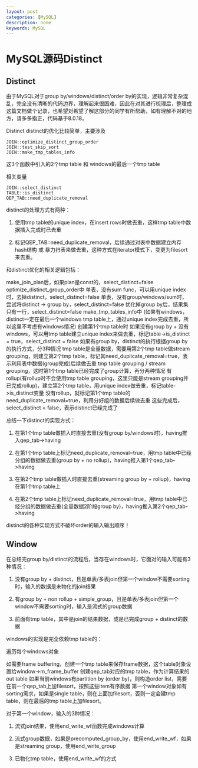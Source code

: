 ```yaml
---
layout: post
categories: [MySQL]
description: none
keywords: MySQL
---
```

# MySQL源码Distinct


## Distinct
由于MySQL对于group by/windows/distinct/order by的实现，逻辑非常复杂混乱，完全没有清晰的代码边界，理解起来很困难，因此在对其进行梳理后，整理成这篇文档做个记录，也希望对希望了解这部分的同学有所帮助，如有理解不对的地方，请多多指正，代码基于8.0.18。

Distinct
distinct的优化比较简单，主要涉及
```
JOIN::optimize_distinct_group_order
JOIN::test_skip_sort
JOIN::make_tmp_tables_info
```
这3个函数中引入的2个tmp table 和 windows的最后一个tmp table

相关变量
```
JOIN::select_distinct
TABLE::is_distinct
QEP_TAB::need_duplicate_removal
```
distinct的处理方式有两种：

1. 使用tmp table的unique index，在insert rows时做去重，这样tmp table中数据插入完成时已去重

2. 标记QEP_TAB::need_duplicate_removal，后续通过对表中数据建立内存hash结构 或 暴力扫表来做去重，这种方式在iterator模式下，变更为filesort来去重。

和distinct优化的相关逻辑包括：

make_join_plan后，如果plan是const的，select_distinct=false
optimize_distinct_group_order中
单表，没有sum func，可以用unique index时，去掉distinct，select_distinct=false
单表，没有group/windows/sum时，尝试将distinct -> group by，select_distinct=false
优化掉group by后，结果集只有一行，select_distinct=false
make_tmp_tables_info中 (如果有windows，distinct一定在最后一个windows tmp table上，通过unique index完成去重，所以这里不考虑有windows情况)
创建第1个tmp table时
如果没有group by + 没有windows，可以用tmp table建立unique index来做去重，标记table->is_distinct = true，select_distinct = false
如果有group by，distinct的执行根据group by的执行方式，分3种情况
tmp table是全量数据，需要用第2个tmp table做stream grouping，则建立第2个tmp table，标记其need_duplicate_removal=true，表示利用表中数据(group完成)后续做去重
tmp table grouping / stream grouping，这时第1个tmp table已经完成了group计算，再分两种情况
有rollup(有rollup时不会使用tmp table grouping，这里只能是stream grouping并已完成rollup)，建立第2个tmp table，用unique index做去重，标记table->is_distinct变量
没有rollup，就标记第1个tmp table的need_duplicate_removal=true，利用分好组的数据后续做去重
这些完成后，select_distinct = false，表示distinct已经完成了

总结一下distinct的实现方式：

1. 在第1个tmp table做插入时直接去重(没有group by/windows时)，having推入qep_tab->having

2. 在第1个tmp table上标记need_duplicate_removal=true，用tmp table中已经分组的数据做去重(group by + no rollup)，having推入第1个qep_tab->having

3. 在第2个tmp table做插入时直接去重(streaming group by + rollup)，having在第1个tmp table上

4. 在第2个tmp table上标记need_duplicate_removal=true，用tmp table中已经分组的数据做去重(全量数据2阶段group by)，having推入第2个qep_tab->having

distinct的各种实现方式不破坏order的输入输出顺序！

## Window
在总结完group by/distinct的流程后，当存在windows时，它面对的输入可能有3种情况：

1. 没有group by + distinct，且是单表/多表join但第一个window不需要sorting时，输入的数据是未物化的join结果

2. 有group by + non rollup + simple_group，且是单表/多表join但第一个window不需要sorting时，输入是流式的group数据

3. 前面有tmp table，其中是join的结果数据，或是已完成group + distinct的数据

windows的实现是完全依赖tmp table的：

遍历每个windows对象

如需要frame buffering，创建一个tmp table来保存frame数据，这个table对象设置给window->m_frame_buffer
创建qep_tab对应的tmp table，作为计算结果的out table
如果当前windows有partition by (order by)，则构造order list，需要在前一个qep_tab上加filesort，按照这些item有序数据
第一个window对象如有sorting需求，如果是single table，则在上面加filesort，否则一定会建tmp table，则在最后的tmp table上加filesort。

对于第一个window，输入的3种情况：

1. 流式join结果，使用end_write_wf函数完成windows计算

2. 流式group数据，如果是precomputed_group_by，使用end_write_wf，如果是streaming group，使用end_write_group

3. 已物化tmp table，使用end_write_wf的方式




























































































































